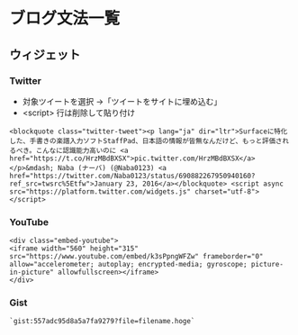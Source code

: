 # ブログ文法一覧

## ウィジェット

### Twitter

- 対象ツイートを選択 →「ツイートをサイトに埋め込む」
- &lt;script&gt; 行は削除して貼り付け

```
<blockquote class="twitter-tweet"><p lang="ja" dir="ltr">Surfaceに特化した、手書きの楽譜入力ソフトStaffPad、日本語の情報が皆無なんだけど、もっと評価されるべき。こんなに認識能力高いのに <a href="https://t.co/HrzMBdBXSX">pic.twitter.com/HrzMBdBXSX</a></p>&mdash; Naba (ナーバ) (@Naba0123) <a href="https://twitter.com/Naba0123/status/690882267950940160?ref_src=twsrc%5Etfw">January 23, 2016</a></blockquote> <script async src="https://platform.twitter.com/widgets.js" charset="utf-8"></script>
```

### YouTube

```
<div class="embed-youtube">
<iframe width="560" height="315" src="https://www.youtube.com/embed/k3sPpngWFZw" frameborder="0" allow="accelerometer; autoplay; encrypted-media; gyroscope; picture-in-picture" allowfullscreen></iframe>
</div>
```

### Gist

```
`gist:557adc95d8a5a7fa9279?file=filename.hoge`
```
